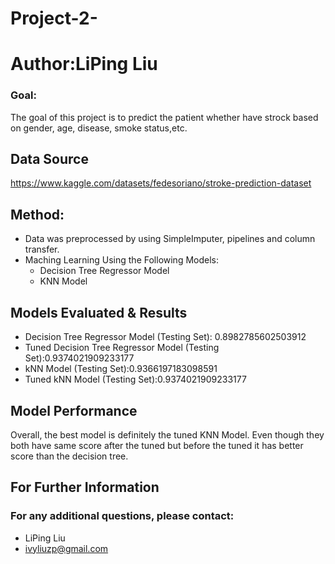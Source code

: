 # Project-2-

# Author:LiPing Liu

### Goal: 

The goal of this project is to predict the patient whether have strock based on gender, age, disease, smoke status,etc.

## Data Source

https://www.kaggle.com/datasets/fedesoriano/stroke-prediction-dataset

## Method:
   - Data was preprocessed by using SimpleImputer, pipelines and column transfer.
   - Maching Learning Using the Following Models:
      - Decision Tree Regressor Model
      - KNN Model

## Models Evaluated & Results
- Decision Tree Regressor Model (Testing Set): 0.8982785602503912
- Tuned Decision Tree Regressor Model (Testing Set):0.9374021909233177
- kNN Model (Testing Set):0.9366197183098591
- Tuned kNN Model (Testing Set):0.9374021909233177

## Model Performance

Overall, the best model is definitely the tuned KNN Model. Even though they both have same score after the tuned but  before the tuned it has better score than the decision tree.


## For Further Information
### For any additional questions, please contact:
- LiPing Liu
- ivyliuzp@gmail.com
